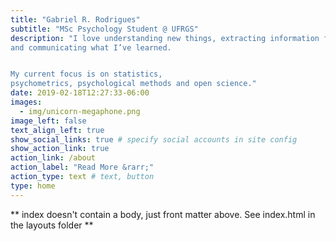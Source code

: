```yaml
---
title: "Gabriel R. Rodrigues"
subtitle: "MSc Psychology Student @ UFRGS"
description: "I love understanding new things, extracting information from data 
and communicating what I’ve learned.


My current focus is on statistics,
psychometrics, psychological methods and open science."
date: 2019-02-18T12:27:33-06:00
images:
  - img/unicorn-megaphone.png
image_left: false
text_align_left: true
show_social_links: true # specify social accounts in site config
show_action_link: true
action_link: /about
action_label: "Read More &rarr;"
action_type: text # text, button
type: home
---
```


** index doesn't contain a body, just front matter above.
See index.html in the layouts folder **
